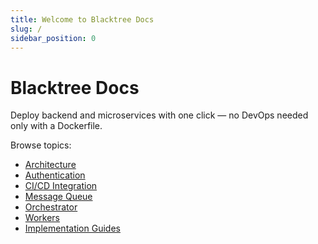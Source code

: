 ```yaml
---
title: Welcome to Blacktree Docs
slug: /
sidebar_position: 0
---
```


# Blacktree Docs

Deploy backend and microservices with one click — no DevOps needed only with a Dockerfile.

Browse topics:
- [Architecture](Architecture/overivew.md)
- [Authentication](Authentication/overview.md)
- [CI/CD Integration](CI-CD/overview.md)
- [Message Queue](Message-Queue/overview.md)
- [Orchestrator](Orchestrator/overview.md)
- [Workers](Workers/overview.md)
- [Implementation Guides](implementation/overview.md)

